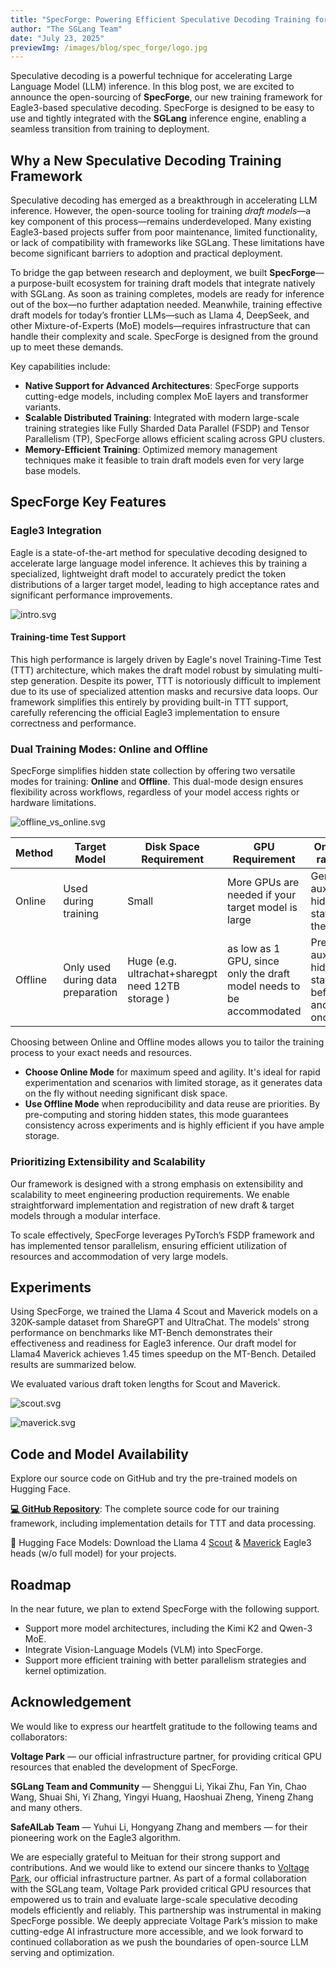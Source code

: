 ```yaml
---
title: "SpecForge: Powering Efficient Speculative Decoding Training for SGLang"
author: "The SGLang Team"
date: "July 23, 2025"
previewImg: /images/blog/spec_forge/logo.jpg
---
```


Speculative decoding is a powerful technique for accelerating Large Language Model (LLM) inference. In this blog post, we are excited to announce the open-sourcing of **SpecForge**, our new training framework for Eagle3-based speculative decoding. SpecForge is designed to be easy to use and tightly integrated with the **SGLang** inference engine, enabling a seamless transition from training to deployment.

## Why a New Speculative Decoding Training Framework

Speculative decoding has emerged as a breakthrough in accelerating LLM inference. However, the open-source tooling for training *draft models*—a key component of this process—remains underdeveloped. Many existing Eagle3-based projects suffer from poor maintenance, limited functionality, or lack of compatibility with frameworks like SGLang. These limitations have become significant barriers to adoption and practical deployment.

To bridge the gap between research and deployment, we built **SpecForge**—a purpose-built ecosystem for training draft models that integrate natively with SGLang. As soon as training completes, models are ready for inference out of the box—no further adaptation needed. Meanwhile, training effective draft models for today’s frontier LLMs—such as Llama 4, DeepSeek, and other Mixture-of-Experts (MoE) models—requires infrastructure that can handle their complexity and scale. SpecForge is designed from the ground up to meet these demands.

Key capabilities include:

-   **Native Support for Advanced Architectures**: SpecForge supports cutting-edge models, including complex MoE layers and transformer variants.
-   **Scalable Distributed Training**: Integrated with modern large-scale training strategies like Fully Sharded Data Parallel (FSDP) and Tensor Parallelism (TP), SpecForge allows efficient scaling across GPU clusters.
-   **Memory-Efficient Training**: Optimized memory management techniques make it feasible to train draft models even for very large base models.

## SpecForge Key Features

### Eagle3 Integration

Eagle is a state-of-the-art method for speculative decoding designed to accelerate large language model inference. It achieves this by training a specialized, lightweight draft model to accurately predict the token distributions of a larger target model, leading to high acceptance rates and significant performance improvements.

![intro.svg](/images/blog/spec_forge/eagleintro.PNG)

#### Training-time Test Support

This high performance is largely driven by Eagle's novel Training-Time Test (TTT) architecture, which makes the draft model robust by simulating multi-step generation. Despite its power, TTT is notoriously difficult to implement due to its use of specialized attention masks and recursive data loops. Our framework simplifies this entirely by providing built-in TTT support, carefully referencing the official Eagle3 implementation to ensure correctness and performance.

### Dual Training Modes: Online and Offline

SpecForge simplifies hidden state collection by offering two versatile modes for training: **Online** and **Offline**. This dual-mode design ensures flexibility across workflows, regardless of your model access rights or hardware limitations.

![offline_vs_online.svg](/images/blog/spec_forge/offline_online.jpg)

  


| Method  | Target Model                      | Disk Space Requirement                            | GPU Requirement                                              | One-liner rationale                                        |
| ------- | --------------------------------- | ------------------------------------------------- | ------------------------------------------------------------ | ---------------------------------------------------------- |
| Online  | Used during training              | Small                                             | More GPUs are needed if your target model is large           | Generating auxiliary hidden states on the fly              |
| Offline | Only used during data preparation | Huge (e.g. ultrachat+sharegpt need 12TB storage ) | as low as 1 GPU, since only the draft model needs to be accommodated | Preparing auxiliary hidden states beforehand and only once |

Choosing between Online and Offline modes allows you to tailor the training process to your exact needs and resources.

-   **Choose Online Mode** for maximum speed and agility. It's ideal for rapid experimentation and scenarios with limited storage, as it generates data on the fly without needing significant disk space.
-   **Use Offline Mode** when reproducibility and data reuse are priorities. By pre-computing and storing hidden states, this mode guarantees consistency across experiments and is highly efficient if you have ample storage.

### Prioritizing Extensibility and Scalability

Our framework is designed with a strong emphasis on extensibility and scalability to meet engineering production requirements. We enable straightforward implementation and registration of new draft & target models through a modular interface.

To scale effectively, SpecForge leverages PyTorch’s FSDP framework and has implemented tensor parallelism, ensuring efficient utilization of resources and accommodation of very large models.

## Experiments

Using SpecForge, we trained the Llama 4 Scout and Maverick models on a 320K-sample dataset from ShareGPT and UltraChat. The models' strong performance on benchmarks like MT-Bench demonstrates their effectiveness and readiness for Eagle3 inference. Our draft model for Llama4 Maverick achieves 1.45 times speedup on the MT-Bench. Detailed results are summarized below.

We evaluated various draft token lengths for Scout and Maverick.

![scout.svg](/images/blog/spec_forge/Llama4_Scout_performance_final.svg)

![maverick.svg](/images/blog/spec_forge/Llama4_Maverick_performance_final.svg)

  


## Code and Model Availability

Explore our source code on GitHub and try the pre-trained models on Hugging Face.

**[💻 GitHub Repository](https://github.com/sgl-project/SpecForge)**: The complete source code for our training framework, including implementation details for TTT and data processing.

🤗 Hugging Face Models: Download the Llama 4 [Scout](https://huggingface.co/lmsys/sglang-EAGLE3-Llama-4-Scout-17B-16E-Instruct-v1) & [Maverick](https://huggingface.co/lmsys/sglang-EAGLE3-Llama-4-Maverick-17B-128E-Instruct-v1) Eagle3 heads (w/o full model) for your projects.

## Roadmap

In the near future, we plan to extend SpecForge with the following support.

-   Support more model architectures, including the Kimi K2 and Qwen-3 MoE.
-   Integrate Vision-Language Models (VLM) into SpecForge.
-   Support more efficient training with better parallelism strategies and kernel optimization.

## Acknowledgement

We would like to express our heartfelt gratitude to the following teams and collaborators:

**Voltage Park** — our official infrastructure partner, for providing critical GPU resources that enabled the development of SpecForge.

**SGLang Team and Community** — Shenggui Li, Yikai Zhu, Fan Yin, Chao Wang, Shuai Shi, Yi Zhang, Yingyi Huang, Haoshuai Zheng, Yineng Zhang and many others.

**SafeAILab Team** — Yuhui Li, Hongyang Zhang and members — for their pioneering work on the Eagle3 algorithm.

We are especially grateful to Meituan for their strong support and contributions. And we would like to extend our sincere thanks to [Voltage Park](https://www.voltagepark.com/), our official infrastructure partner. As part of a formal collaboration with the SGLang team, Voltage Park provided critical GPU resources that empowered us to train and evaluate large-scale speculative decoding models efficiently and reliably. This partnership was instrumental in making SpecForge possible. We deeply appreciate Voltage Park’s mission to make cutting-edge AI infrastructure more accessible, and we look forward to continued collaboration as we push the boundaries of open-source LLM serving and optimization.
